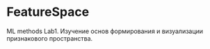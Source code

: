 # FeatureSpace
ML methods Lab1. Изучение основ формирования и визуализации признакового пространства.
